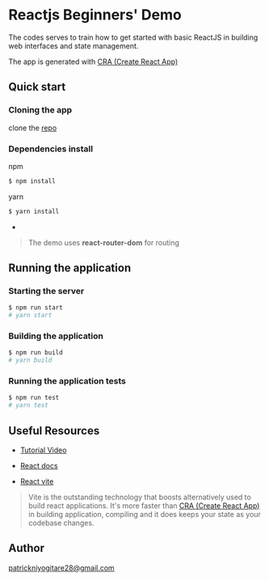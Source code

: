 # Reactjs Beginners' Demo

The codes serves to train how to get started with basic ReactJS in building web interfaces and state management.

The app is generated with [CRA (Create React App)](https://reactjs.org/docs/create-a-new-react-app.html)

## Quick start

### Cloning the app

 clone the [repo](https://github.com/PatrickNiyogitare28/reactjs-begineers-demo.git)

### Dependencies install

npm 

```sh
$ npm install
```

yarn 

```sh
$ yarn install
```
*
> The demo uses **react-router-dom** for routing


## Running the application

### Starting the server

```sh
$ npm run start
# yarn start
```

### Building the application

```sh
$ npm run build
# yarn build
```

### Running the application tests

```sh
$ npm run test
# yarn test
```

## Useful Resources

- [Tutorial Video](https://vimeo.com/687670731)

- [React docs](https://reactjs.org/docs/getting-started.html)

- [React vite](https://vitejs.dev/)

> Vite is the outstanding technology that boosts alternatively used to build react applications. It's more faster than [CRA (Create React App)](https://reactjs.org/docs/create-a-new-react-app.html) in building application, compiling and it does keeps your state as your codebase changes.

## Author

patrickniyogitare28@gmail.com


